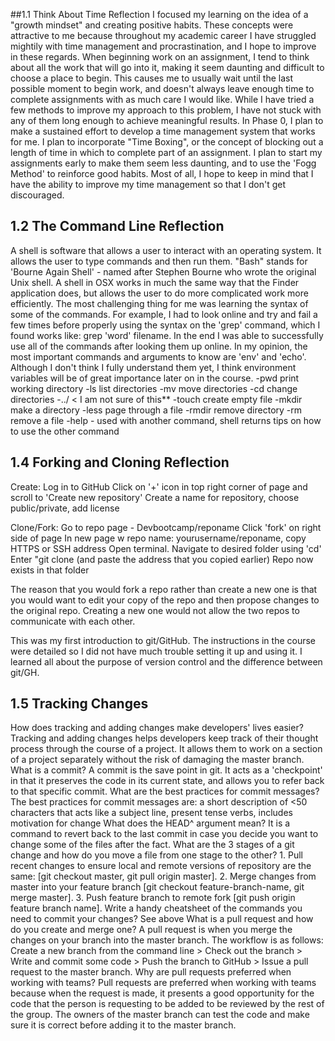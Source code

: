 ##1.1 Think About Time Reflection
I focused my learning on the idea of a "growth mindset" and creating positive habits. These concepts were attractive to me because throughout my academic career I have struggled mightily with time management and procrastination, and I hope to improve in these regards. When beginning work on an assignment, I tend to think about all the work that will go into it, making it seem daunting and difficult to choose a place to begin. This causes me to usually wait until the last possible moment to begin work, and doesn't always leave enough time to complete assignments with as much care I would like. While I have tried a few methods to improve my approach to this problem, I have not stuck with any of them long enough to achieve meaningful results. In Phase 0, I plan to make a sustained effort to develop a time management system that works for me. I plan to incorporate "Time Boxing", or the concept of blocking out a length of time in which to complete part of an assignment. I plan to start my assignments early to make them seem less daunting, and to use the 'Fogg Method' to reinforce good habits. Most of all, I hope to keep in mind that I have the ability to improve my time management so that I don't get discouraged.
## 1.2 The Command Line Reflection

A shell is software that allows a user to interact with an operating system. It allows the user to type commands and then run them. "Bash" stands for 'Bourne Again Shell' - named after Stephen Bourne who wrote the original Unix shell. A shell in OSX works in much the same way that the Finder application does, but allows the user to do more complicated work more efficiently.
The most challenging thing for me was learning the syntax of some of the commands. For example, I had to look online and try and fail a few times before properly using the syntax on the 'grep' command, which I found works like: grep 'word' filename. In the end I was able to successfully use all of the commands after looking them up online.
In my opinion, the most important commands and arguments to know are 'env' and 'echo'. Although I don't think I fully understand them yet, I think environment variables will be of great importance later on in the course.
-pwd print working directory
-ls list directories
-mv move directories
-cd change directories
-../ < I am not sure of this**
-touch create empty file
-mkdir make a directory
-less page through a file
-rmdir remove directory
-rm remove a file
-help - used with another command, shell returns tips on how to use the other command
## 1.4 Forking and Cloning Reflection
Create:
Log in to GitHub
Click on '+' icon in top right corner of page and scroll to 'Create new repository'
Create a name for repository, choose public/private, add license

Clone/Fork:
Go to repo page - Devbootcamp/reponame
Click 'fork' on right side of page
In new page w repo name: yourusername/reponame, copy HTTPS or SSH address
Open terminal. Navigate to desired folder using 'cd'
Enter "git clone (and paste the address that you copied earlier)
Repo now exists in that folder

The reason that you would fork a repo rather than create a new one is that you would want to edit your copy of the repo and then propose changes to the original repo. Creating a new one would not allow the two repos to communicate with each other.

This was my first introduction to git/GitHub. The instructions in the course were detailed so I did not have much trouble setting it up and using it. I learned all about the purpose of version control and the difference between git/GH.
## 1.5 Tracking Changes
How does tracking and adding changes make developers' lives easier? Tracking and adding changes helps developers keep track of their thought process through the course of a project. It allows them to work on a section of a project separately without the risk of damaging the master branch.
What is a commit? A commit is the save point in git. It acts as a 'checkpoint' in that it preserves the code in its current state, and allows you to refer back to that specific commit.
What are the best practices for commit messages? The best practices for commit messages are: a short description of <50 characters that acts like a subject line, present tense verbs, includes motivation for change
What does the HEAD^ argument mean? It is a command to revert back to the last commit in case you decide you want to change some of the files after the fact.
What are the 3 stages of a git change and how do you move a file from one stage to the other? 1. Pull recent changes to ensure local and remote versions of repository are the same: [git checkout master, git pull origin master]. 2. Merge changes from master into your feature branch [git checkout feature-branch-name, git merge master]. 3. Push feature branch to remote fork [git push origin feature branch name].
Write a handy cheatsheet of the commands you need to commit your changes? See above
What is a pull request and how do you create and merge one? A pull request is when you merge the changes on your branch into the master branch. The workflow is as follows: Create a new branch from the command line > Check out the branch > Write and commit some code > Push the branch to GitHub > Issue a pull request to the master branch.
Why are pull requests preferred when working with teams? Pull requests are preferred when working with teams because when the request is made, it presents a good opportunity for the code that the person is requesting to be added to be reviewed by the rest of the group. The owners of the master branch can test the code and make sure it is correct before adding it to the master branch.